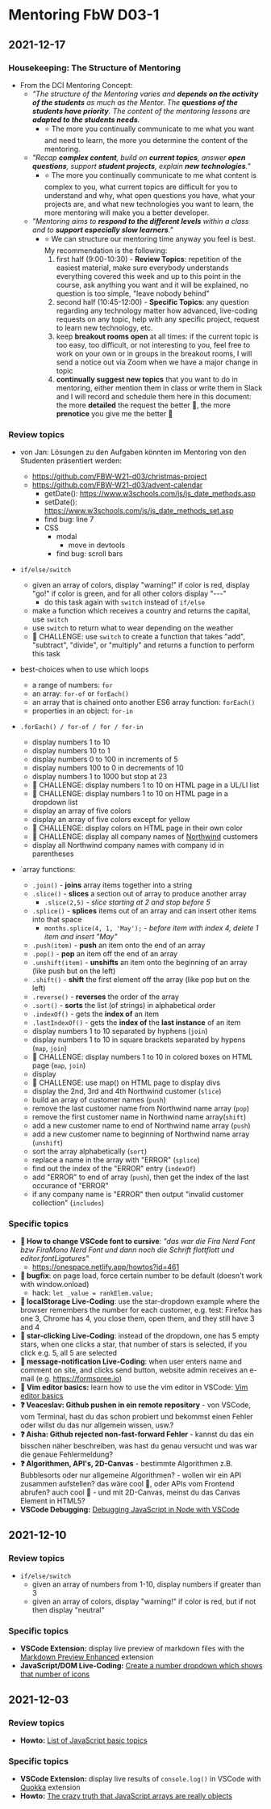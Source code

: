 # Mentoring FbW D03-1

## 2021-12-17

### Housekeeping: The Structure of Mentoring

- From the DCI Mentoring Concept: 
	- *"The structure of the Mentoring varies and **depends on the activity of the students** as much as the Mentor. The **questions of the students have priority**. The content of the mentoring lessons are **adapted to the students needs**.*
		- :star: The more you continually communicate to me what you want and need to learn, the more you determine the content of the mentoring. 
	- *"Recap **complex content**, build on **current topics**, answer **open questions**, support **student projects**, explain **new technologies**."*
		- :star: The more you continually communicate to me what content is complex to you, what current topics are difficult for you to understand and why, what open questions you have, what your projects are, and what new technologies you want to learn, the more mentoring will make you a better developer. 
	-  *"Mentoring aims to **respond to the different levels** within a class and to **support especially slow learners**."*
		- :star: We can structure our mentoring time anyway you feel is best. My recommendation is the following:
			1. first half (9:00-10:30) - **Review Topics**: repetition of the easiest material, make sure everybody understands everything covered this week and up to this point in the course, ask anything you want and it will be explained, no question is too simple, "leave nobody behind"
			2. second half (10:45-12:00) - **Specific Topics**: any question regarding any technology matter how advanced, live-coding requests on any topic, help with any specific project, request to learn new technology, etc. 
			3. keep **breakout rooms open** at all times: if the current topic is too easy, too difficult, or not interesting to you, feel free to work on your own or in groups in the breakout rooms, I will send a notice out via Zoom when we have a major change in topic
			4. **continually suggest new topics** that you want to do in mentoring, either mention them in class or write them in Slack and I will record and schedule them here in this document: the more **detailed** the request the better :muscle:, the more **prenotice** you give me the better :muscle:

### Review topics

- von Jan: Lösungen zu den Aufgaben könnten im Mentoring von den Studenten präsentiert werden:
	- https://github.com/FBW-W21-d03/christmas-project
	- https://github.com/FBW-W21-d03/advent-calendar
		- getDate(): https://www.w3schools.com/js/js_date_methods.asp
		- setDate(): https://www.w3schools.com/js/js_date_methods_set.asp
		- find bug: line 7
		- CSS
			- modal
				- move in devtools
			- find bug: scroll bars

- `if/else/switch` 
	- given an array of colors, display "warning!" if color is red, display "go!" if color is green, and for all other colors display "---"
		- do this task again with `switch` instead of `if/else`
	- make a function which receives a country and returns the capital, use `switch`
	- use `switch` to return what to wear depending on the weather
	- :muscle: CHALLENGE: use `switch` to create a function that takes "add", "subtract", "divide", or "multiply" and returns a function to perform this task 
- best-choices when to use which loops
	- a range of numbers: `for`
	- an array: `for-of` or `forEach()`
	- an array that is chained onto another ES6 array function: `forEach()`
	- properties in an object: `for-in`
- `.forEach() / for-of / for / for-in` 
	- display numbers 1 to 10
	- display numbers 10 to 1
	- display numbers 0 to 100 in increments of 5
	- display numbers 100 to 0 in decrements of 10
	- display numbers 1 to 1000 but stop at 23 
	- :muscle: CHALLENGE: display numbers 1 to 10 on HTML page in a UL/LI list
	- :muscle: CHALLENGE: display numbers 1 to 10 on HTML page in a dropdown list
	- display an array of five colors
	- display an array of five colors except for yellow
	- :muscle: CHALLENGE: display colors on HTML page in their own color
	- :muscle: CHALLENGE: display all company names of [Northwind](https://github.com/graphql-compose/graphql-compose-examples/tree/master/examples/northwind/data/json) customers
	- display all Northwind company names with company id in parentheses
- `array functions: 
	- `.join()` - **joins** array items together into a string
	- `.slice()` - **slices** a section out of array to produce another array 
		- `.slice(2,5)` - *slice starting at 2 and stop before 5*
	- `.splice()` - **splices** items out of an array and can insert other items into that space
		- `months.splice(4, 1, 'May');` - *before item with index 4, delete 1 item and insert "May"*
	- `.push(item)` - **push** an item onto the end of an array
	- `.pop()` - **pop** an item off the end of an array
	- `.unshift(item)` - **unshifts** an item onto the beginning of an array (like push but on the left)
	- `.shift()` - **shift** the first element off the array (like pop but on the left)
	- `.reverse()` - **reverses** the order of the array
	- `.sort()` - **sorts** the list (of strings) in alphabetical order
	- `.indexOf()` - gets the **index of** an item 
	- `.lastIndexOf()` - gets the **index of** the **last instance** of an item 
	- display numbers 1 to 10 separated by hyphens (`join`)
	- display numbers 1 to 10 in square brackets separated by hypens (`map`, `join`)
	- :muscle: CHALLENGE: display numbers 1 to 10 in colored boxes on HTML page (`map`, `join`)
	- display 
	- :muscle: CHALLENGE: use map() on HTML page to display divs
	- display the 2nd, 3rd and 4th Northwind customer (`slice`)
	- build an array of customer names (`push`)
	- remove the last customer name from Northwind name array (`pop`)
	- remove the first customer name in Northwind name array(`shift`)
	- add a new customer name to end of Northwind name array (`push`)
	- add a new customer name to beginning of Northwind name array (`unshift`)
	- sort the array alphabetically (`sort`)
	- replace a name in the array with "ERROR" (`splice`)
	- find out the index of the "ERROR" entry (`indexOf`)
	- add "ERROR" to end of array (`push`), then get the index of the last occurance of "ERROR"
	- if any company name is "ERROR" then output "invalid customer collection" (`includes`)

### Specific topics 

- **:construction: How to change VSCode font to cursive**: *"das war die Fira Nerd Font bzw FiraMono Nerd Font und dann noch die Schrift flottflott und editor.fontLigatures"*
	- https://onespace.netlify.app/howtos?id=461
- **:construction: bugfix**: on page load, force certain number to be default (doesn't work with window.onload)
	- hack: `let _value = rankElem.value;`
- **:construction: localStorage Live-Coding**: use the star-dropdown example where the browser remembers the number for each customer, e.g. test: Firefox has one 3, Chrome has 4, you close them, open them, and they still have 3 and 4
- **:construction: star-clicking Live-Coding**: instead of the dropdown, one has 5 empty stars, when one clicks a star, that number of stars is selected, if you click e.g. 5, all 5 are selected
- **:construction: message-notification Live-Coding**: when user enters name and comment on site, and clicks send button, website admin receives an e-mail (e.g. https://formspree.io)
- **:muscle: Vim editor basics:** learn how to use the vim editor in VSCode: [Vim editor basics](https://onespace.netlify.app/howtos?id=458)
- **:question: Veaceslav: Github pushen in ein remote repository** - von VSCode, vom Terminal, hast du das schon probiert und bekommst einen Fehler oder willst du das nur allgemein wissen, usw.? 
- **:question: Aisha: Github rejected non-fast-forward Fehler** - kannst du das ein bisschen näher beschreiben, was hast du genau versucht und was war die genaue Fehlermeldung?
- **:question: Algorithmen, API's, 2D-Canvas** - bestimmte Algorithmen z.B. Bubblesorts oder nur allgemeine Algorithmen? - wollen wir ein API zusammen aufstellen? das wäre cool :muscle:, oder APIs vom Frontend abrufen? auch cool :muscle: - und mit 2D-Canvas, meinst du das Canvas Element in HTML5?
- **VSCode Debugging:** [Debugging JavaScript in Node with VSCode](https://onespace.netlify.app/howtos?id=454)

## 2021-12-10

### Review topics

- `if/else/switch` 
	- given an array of numbers from 1-10, display numbers if greater than 3
	- given an array of colors, display "warning!" if color is red, but if not then display "neutral"

### Specific topics

- **VSCode Extension:** display live preview of markdown files with the [Markdown Preview Enhanced](https://onespace.netlify.app/howtos?id=452) extension
- **JavaScript/DOM Live-Coding:** [Create a number dropdown which shows that number of icons](https://onespace.netlify.app/howtos?id=453)

## 2021-12-03

### Review topics

- **Howto:** [List of JavaScript basic topics](https://onespace.netlify.app/howtos?id=449)

### Specific topics

- **VSCode Extension:** display live results of `console.log()` in VSCode with [Quokka](https://quokkajs.com/docs/index.html) extension
- **Howto:** [The crazy truth that JavaScript arrays are really objects](https://onespace.netlify.app/howtos?id=448)
